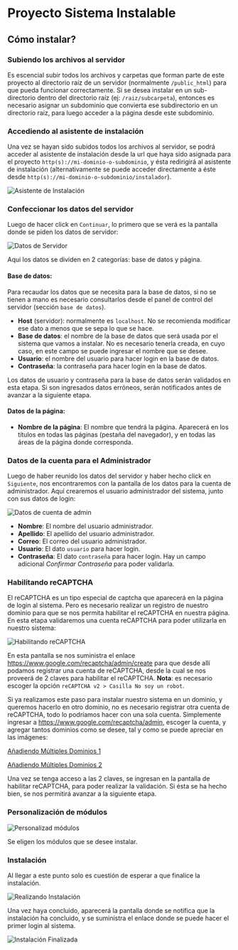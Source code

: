 # Proyecto Sistema Instalable

## Cómo instalar?

### Subiendo los archivos al servidor

Es escencial subir todos los archivos y carpetas que forman parte de este proyecto
al directorio raíz de un servidor (normalmente `/public_html`) para que pueda funcionar correctamente.
Si se desea instalar en un sub-directorio dentro del directorio raíz (ej: `/raiz/subcarpeta`), entonces
es necesario asignar un subdominio que convierta ese subdirectorio en un directorio raíz,
para luego acceder a la página desde este subdominio.

### Accediendo al asistente de instalación

Una vez se hayan sido subidos todos los archivos al servidor, se podrá acceder al asistente de instalación
desde la url que haya sido asignada para el proyecto `http(s)://mi-dominio-o-subdominio`, y ésta
redirigirá al asistente de instalación (alternativamente se puede acceder directamente a éste desde
`http(s)://mi-dominio-o-subdominio/instalador`).

![Asistente de Instalación](https://i.imgur.com/oFb8Y4u.png)

### Confeccionar los datos del servidor

Luego de hacer click en `Continuar`, lo primero que se verá es la pantalla donde se piden los datos de servidor:

![Datos de Servidor](https://i.imgur.com/6s2VpfY.png)

Aqui los datos se dividen en 2 categorías: base de datos y página.

#### Base de datos:

Para recaudar los datos que se necesita para la base de datos, si no se tienen a mano es necesario consultarlos desde el
panel de control del servidor (sección `base de datos`).

* **Host** (servidor): normalmente es `localhost`. No se recomienda modificar ese dato a menos que se sepa lo que se hace.
* **Base de datos**: el nombre de la base de datos que será usada por el sistema que vamos a instalar. No es necesario
tenerla creada, en cuyo caso, en este campo se puede ingresar el nombre que se desee.
* **Usuario**: el nombre del usuario para hacer login en la base de datos.
* **Contraseña**: la contraseña para hacer login en la base de datos.

Los datos de usuario y contraseña para la base de datos serán validados en esta etapa. Si son ingresados datos erróneos,
serán notificados antes de avanzar a la siguiente etapa.

#### Datos de la página:

* **Nombre de la página**: El nombre que tendrá la página. Aparecerá en los títulos en todas las páginas (pestaña del
navegador), y en todas las áreas de la página donde corresponda.

### Datos de la cuenta para el Administrador

Luego de haber reunido los datos del servidor y haber hecho click en `Siguiente`, nos encontraremos con la pantalla de
los datos para la cuenta de administrador. Aquí crearemos el usuario administrador del sistema, junto con sus datos
de login:

![Datos de cuenta de admin](https://i.imgur.com/vgZb6kJ.png)

* **Nombre**: El nombre del usuario administrador.
* **Apellido**: El apellido del usuario administrador.
* **Correo**: El correo del usuario administrador.
* **Usuario**: El dato `usuario` para hacer login.
* **Contraseña**: El dato `contraseña` para hacer login. Hay un campo adicional *Confirmar Contraseña* para poder validarla.

### Habilitando reCAPTCHA

El reCAPTCHA es un tipo especial de captcha que aparecerá en la página de login al sistema. Pero es necesario realizar un
registro de nuestro dominio para que se nos permita habilitar el reCAPTCHA en nuestra página. En esta etapa validaremos
una cuenta reCAPTCHA para poder utilizarla en nuestro sistema:

![Habilitando reCAPTCHA](https://i.imgur.com/oKQSyEC.png)

En esta pantalla se nos suministra el enlace https://www.google.com/recaptcha/admin/create para que desde allí podamos
registrar una cuenta de reCAPTCHA, desde la cual se nos proveerá de 2 claves para habilitar el reCAPTCHA. **Nota**: es
necesario escoger la opción `reCAPTCHA v2 > Casilla No soy un robot`.

Si ya realizamos este paso para instalar nuestro sistema en un dominio, y queremos hacerlo en otro dominio, no es necesario
registrar otra cuenta de reCAPTCHA, todo lo podríamos hacer con una sola cuenta. Simplemente ingresar a
https://www.google.com/recaptcha/admin, escoger la cuenta, y agregar tantos dominios como se desee, tal y como se puede
apreciar en las imágenes:

[Añadiendo Múltiples Dominios 1](https://i.imgur.com/NpAkZ08.jpg)

[Añadiendo Múltiples Dominios 2](https://i.imgur.com/Y8Qrm7U.png)

Una vez se tenga acceso a las 2 claves, se ingresan en la pantalla de habilitar reCAPTCHA, para poder realizar la
validación. Si ésta se ha hecho bien, se nos permitirá avanzar a la siguiente etapa.

### Personalización de módulos

![Personalizad módulos](https://i.imgur.com/gahMxjL.png)

Se eligen los módulos que se desee instalar.

### Instalación

Al llegar a este punto solo es cuestión de esperar a que finalice la instalación.

![Realizando Instalación](https://i.imgur.com/uxHAdwn.png)

Una vez haya concluido, aparecerá la pantalla donde se notifica que la instalación ha concluido, y se suministra el enlace
donde se puede hacer el primer login al sistema.

![Instalación Finalizada](https://i.imgur.com/8c1w8oa.png)